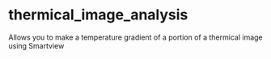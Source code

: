 # thermical_image_analysis
Allows you to make a temperature gradient of a portion of a thermical image using Smartview
